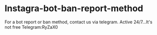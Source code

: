 # Instagra-bot-ban-report-method
For a bot report or ban method, contact us via telegram. Active 24/7...It's not free           Telegram:RyZaX0
